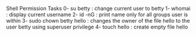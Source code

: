 Shell Permission Tasks
0- su betty : change current user to betty
1- whomai : display current username
2- id -nG : print name only for all groups user is within
3- sudo chown betty hello : changes the owner of the file hello to the user betty using superuser privilege
4- touch hello : create empty file hello

